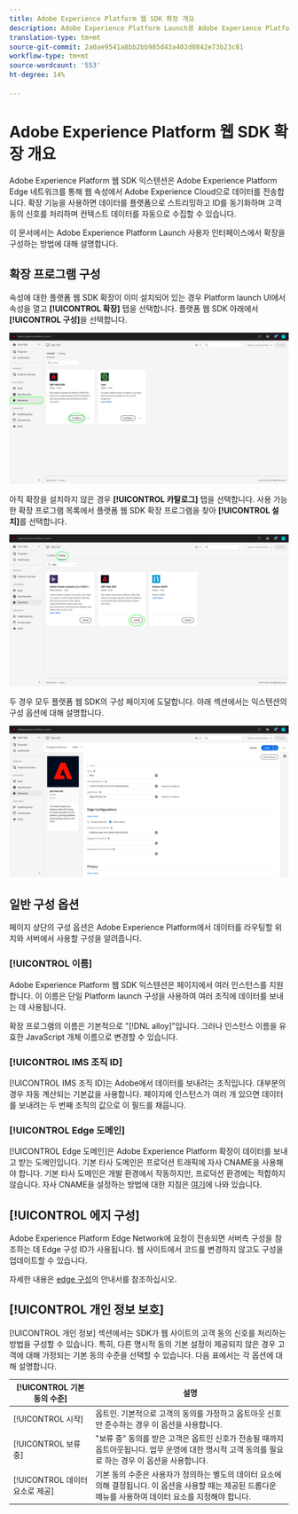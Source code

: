 ```yaml
---
title: Adobe Experience Platform 웹 SDK 확장 개요
description: Adobe Experience Platform Launch용 Adobe Experience Platform Web SDK 익스텐션에 대한 자세한 내용
translation-type: tm+mt
source-git-commit: 2a0ae9541a8bb2bb985d43a402d0842e73b23c81
workflow-type: tm+mt
source-wordcount: '553'
ht-degree: 14%

---
```



# Adobe Experience Platform 웹 SDK 확장 개요

Adobe Experience Platform 웹 SDK 익스텐션은 Adobe Experience Platform Edge 네트워크를 통해 웹 속성에서 Adobe Experience Cloud으로 데이터를 전송합니다. 확장 기능을 사용하면 데이터를 플랫폼으로 스트리밍하고 ID를 동기화하며 고객 동의 신호를 처리하며 컨텍스트 데이터를 자동으로 수집할 수 있습니다.

이 문서에서는 Adobe Experience Platform Launch 사용자 인터페이스에서 확장을 구성하는 방법에 대해 설명합니다.

## 확장 프로그램 구성

속성에 대한 플랫폼 웹 SDK 확장이 이미 설치되어 있는 경우 Platform launch UI에서 속성을 열고 **[!UICONTROL 확장]** 탭을 선택합니다. 플랫폼 웹 SDK 아래에서 **[!UICONTROL 구성]**&#x200B;을 선택합니다.

![](../images/extension/overview/configure.png)

아직 확장을 설치하지 않은 경우 **[!UICONTROL 카탈로그]** 탭을 선택합니다. 사용 가능한 확장 프로그램 목록에서 플랫폼 웹 SDK 확장 프로그램을 찾아 **[!UICONTROL 설치]**&#x200B;를 선택합니다.

![](../images/extension/overview/install.png)

두 경우 모두 플랫폼 웹 SDK의 구성 페이지에 도달합니다. 아래 섹션에서는 익스텐션의 구성 옵션에 대해 설명합니다.

![](../images/extension/overview/config-screen.png)

## 일반 구성 옵션

페이지 상단의 구성 옵션은 Adobe Experience Platform에서 데이터를 라우팅할 위치와 서버에서 사용할 구성을 알려줍니다.

### [!UICONTROL 이름]

Adobe Experience Platform 웹 SDK 익스텐션은 페이지에서 여러 인스턴스를 지원합니다. 이 이름은 단일 Platform launch 구성을 사용하여 여러 조직에 데이터를 보내는 데 사용됩니다.

확장 프로그램의 이름은 기본적으로 &quot;[!DNL alloy]&quot;입니다. 그러나 인스턴스 이름을 유효한 JavaScript 개체 이름으로 변경할 수 있습니다.

### **[!UICONTROL IMS 조직 ID]**

[!UICONTROL IMS 조직 ID]는 Adobe에서 데이터를 보내려는 조직입니다. 대부분의 경우 자동 계산되는 기본값을 사용합니다. 페이지에 인스턴스가 여러 개 있으면 데이터를 보내려는 두 번째 조직의 값으로 이 필드를 채웁니다.

### **[!UICONTROL Edge 도메인]**

[!UICONTROL Edge 도메인]은 Adobe Experience Platform 확장이 데이터를 보내고 받는 도메인입니다. 기본 타사 도메인은 프로덕션 트래픽에 자사 CNAME을 사용해야 합니다. 기본 타사 도메인은 개발 환경에서 작동하지만, 프로덕션 환경에는 적합하지 않습니다. 자사 CNAME을 설정하는 방법에 대한 지침은 [여기](https://docs.adobe.com/content/help/ko-KR/core-services/interface/ec-cookies/cookies-first-party.html)에 나와 있습니다.

## [!UICONTROL 에지 구성]

Adobe Experience Platform Edge Network에 요청이 전송되면 서버측 구성을 참조하는 데 Edge 구성 ID가 사용됩니다. 웹 사이트에서 코드를 변경하지 않고도 구성을 업데이트할 수 있습니다.

자세한 내용은 [edge 구성](../fundamentals/edge-configuration.md)의 안내서를 참조하십시오.

## [!UICONTROL 개인 정보 보호]

[!UICONTROL 개인 정보] 섹션에서는 SDK가 웹 사이트의 고객 동의 신호를 처리하는 방법을 구성할 수 있습니다. 특히, 다른 명시적 동의 기본 설정이 제공되지 않은 경우 고객에 대해 가정되는 기본 동의 수준을 선택할 수 있습니다. 다음 표에서는 각 옵션에 대해 설명합니다.

| [!UICONTROL 기본 동의 수준] | 설명 |
| --- | --- |
| [!UICONTROL 시작] | 옵트인. 기본적으로 고객의 동의를 가정하고 옵트아웃 신호만 준수하는 경우 이 옵션을 사용합니다. |
| [!UICONTROL 보류 중] | &quot;보류 중&quot; 동의를 받은 고객은 옵트인 신호가 전송될 때까지 옵트아웃됩니다. 업무 운영에 대한 명시적 고객 동의를 필요로 하는 경우 이 옵션을 사용합니다. |
| [!UICONTROL 데이터 요소로 제공] | 기본 동의 수준은 사용자가 정의하는 별도의 데이터 요소에 의해 결정됩니다. 이 옵션을 사용할 때는 제공된 드롭다운 메뉴를 사용하여 데이터 요소를 지정해야 합니다. |